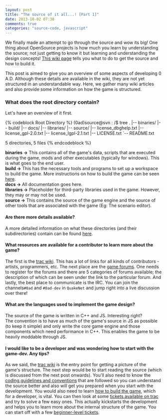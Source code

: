 ```yaml
---
layout: post
title: "The source of it all...! [Part 1]"
date: 2013-10-02 07:38
comments: true
categories: "source-code, javascript"
---
```


We finally made an attempt to go through the source and wow its big! One thing about OpenSource projects is how much you learn by understanding the source; not just getting to know it but learning and understanding the design concepts! [This wiki page][1] tells you what to do to get the source and how to build it. 

<!-- more -->

This post is aimed to give you an overview of some aspects of developing 0 A.D. Although these details are available in the wiki, they are not yet structured in an understandable way. Here, we gather many wiki articles and also provide some information on how the game is structured.

### What does the root directory contain?

Let's have an overview of it first.

{% codeblock Root Directory %}
(0ad)source@svn : /$ tree
.
|-- binaries/
|-- build/
|-- docs/
|-- libraries/
|-- source/
|-- license_dbghelp.txt
|-- license_gpl-2.0.txt
|-- license_lgpl-2.1.txt
|-- LICENSE.txt
`-- README.txt

5 directories, 5 files
{% endcodeblock %}
 
**binaries →** This contains all of the game's data, scripts that are executed during the game, mods and other executables (typically for windows). This is what goes to the end user.  
**build →** This has the necessary tools and programs to set up a workspace to build the game. More instructions on how to build the game can be seen [here][2].  
**docs →** All documentation goes here.  
**libraries →** Placeholder for third-party libraries used in the game. However, they may or may not be used.  
**source →** This contains the source of the game engine and the source of other tools that are associated with the game (Eg: The scenario editor).

#### Are there more details available? 
A more detailed information on what these directories (and their subdirectories) contain can be found [here][3]. 

#### What resources are available for a contributor to learn more about the game?
The first is the [trac wiki][4]. This has a lot of links for all kinds of contributors - artists, programmers, etc. The next place are the [game forums][5]. One needs to register for the forums and there are 5 categories of forums available; the description of which can be seen under the link to the particular forum. And lastly, the best place to communicate is the IRC. You can join the channels`#0ad` and `#0ad-dev` in `QuakeNet` and jump right into a live discussion over there!

#### What are the languages used to implement the game design?
The source of the game is written in C++ and JS. Interesting right?  
The convention is to have as much of the game's source in JS as possible (to keep it simple) and only write the core game engine and those components which need performance in C++. This enables the game to be heavily moddable through JS.

#### I would like to be a developer and was wondering how to start with the game-dev. Any tips?
As we said, the [trac wiki][4] is the entry point for getting a picture of the game's structure. The next step would be to start reading the source (which is discussed from the next post onwards). You'll also need to know the [coding guidelines and conventions][6] that are followed so you can understand the source better and also will get you prepared when you start with the development. You would also need to learn [how to build the game][1], which for a developer, is vital. You can then look at some [tickets available on trac][7] and try to solve a few easy ones. This actually kickstarts the development and helps you to learn more about the internal structure of the game. You can start off with a few [beginner-level tickets][8].

[1]: http://svn.wildfiregames.com/public/ps/trunk
[2]: http://trac.wildfiregames.com/wiki/BuildInstructions
[3]: http://trac.wildfiregames.com/wiki/Finding_Your_Way_Around
[4]: http://trac.wildfiregames.com/
[5]: http://www.wildfiregames.com/forum/index.php
[6]: http://trac.wildfiregames.com/wiki/Coding_Conventions
[7]: http://trac.wildfiregames.com/report
[8]: http://trac.wildfiregames.com/query?status=assigned&status=new&status=reopened&keywords=~simple&col=id&col=summary&col=status&col=type&col=priority&col=milestone&col=component&report=16&order=priority